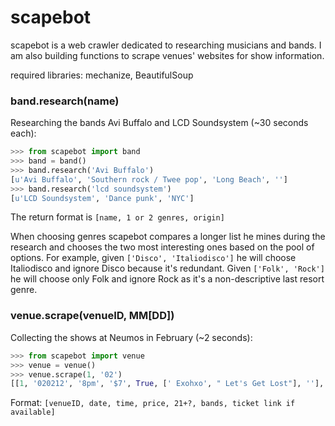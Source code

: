 # scapebot

scapebot is a web crawler dedicated to researching musicians and bands.
I am also building functions to scrape venues' websites for show information.

required libraries: mechanize, BeautifulSoup

### band.research(name)

Researching the bands Avi Buffalo and LCD Soundsystem (~30 seconds each):

```python
>>> from scapebot import band
>>> band = band()
>>> band.research('Avi Buffalo')
[u'Avi Buffalo', 'Southern rock / Twee pop', 'Long Beach', '']
>>> band.research('lcd soundsystem')
[u'LCD Soundsystem', 'Dance punk', 'NYC']
```

The return format is `[name, 1 or 2 genres, origin]`

When choosing genres scapebot compares a longer list he mines during the research and chooses the two most interesting ones based on the pool of options.
For example, given `['Disco', 'Italiodisco']` he will choose Italiodisco and ignore Disco because it's redundant. Given `['Folk', 'Rock']` he will choose only Folk and ignore Rock as it's a non-descriptive last resort genre.

### venue.scrape(venueID, MM[DD])

Collecting the shows at Neumos in February (~2 seconds):

```python
>>> from scapebot import venue
>>> venue = venue()
>>> venue.scrape(1, '02')
[[1, '020212', '8pm', '$7', True, [' Exohxo', " Let's Get Lost"], ''], [1, '020312', '8pm', '$10', False, [' Cool Nutz', ' Kung Foo Grip', ' E and Dae', ' Kingz of Kush', ' DJ Astronomar', ' Hosted By Grynch'], u'https://www.etix.com/ticket/online/performanceSearch.jsp?performance_id=1588813&cobrand=neumos'], [1, '020512', '6:30pm', '$16', False, [' Clinton Fearon & Mark Oi (Acoustic Set)', ' Live Wyya', ' Duane Stephenson', ' Adrian Xavier', ' The Escort Service', ' Alcyon Massive', ' Selecta Raiford'], u'https://www.etix.com/ticket/online/performanceSearch.jsp?performance_id=1588814&cobrand=neumos'], [1, '020812', '8pm', '$17', True, [' Dengue Fever', ' Secret Chiefs 3', ' U SCO'], u'https://www.etix.com/ticket/online/performanceSearch.jsp?performance_id=1583087&cobrand=neumos'], [1, '020912', '7pm', '$13', True, [' Staxx Brothers'], u'https://www.etix.com/ticket/online/performanceSearch.jsp?performance_id=1586030&cobrand=neumos'], [1, '021012', '7pm', '$10', True, [' The Freighms', ' Anchor The Tide', ' Step One', ' The Exchange'], u'https://www.etix.com/ticket/online/performanceSearch.jsp?performance_id=1601666&cobrand=neumos'], [1, '021112', '8pm', '$12', True, [' Tigerbeat', ' Radjaw'], u'https://www.etix.com/ticket/online/performanceSearch.jsp?performance_id=1591674&cobrand=neumos'], [1, '021512', '7pm', '$16', False, [' The Dear Hunter', ' Kay Kay and his Weathered Underground'], u'https://www.etix.com/ticket/online/performanceSearch.jsp?performance_id=1590628&cobrand=neumos'], [1, '021612', '8PM', '$8', True, [' SPORTS', ' The Fascination Movement', ' Tito Ramsey'], ''], [1, '021712', '8pm', '$15', True, [' Ume', ' Virgin Islands'], u'https://www.etix.com/ticket/online/performanceSearch.jsp?performance_id=1580521&cobrand=neumos'], [1, '021812', '8pm', '$13', True, [' VACATIONER'], u'https://www.etix.com/ticket/online/performanceSearch.jsp?performance_id=1579721&cobrand=neumos'], [1, '021912', '8pm', '$14', True, [], u'https://www.etix.com/ticket/online/performanceSearch.jsp?performance_id=1581316&cobrand=neumos'], [1, '022312', '8PM', '$8', True, [' The Pica Beats', ' Tomten'], u'https://www.etix.com/ticket/online/performanceSearch.jsp?performance_id=1603393&cobrand=neumos'], [1, '022412', '8PM', '$10', False, [' Bruce Leroy', ' Jarv Dee', ' DJ Swervewon'], u'https://www.etix.com/ticket/online/performanceSearch.jsp?performance_id=1601669&cobrand=neumos'], [1, '022612', '8pm', '$15', True, [], u'https://www.etix.com/ticket/online/performanceSearch.jsp?performance_id=1600905&cobrand=neumos'], [1, '022812', '7pm', '$15', False, [' Carnivores', ' Frank Broyles'], u'https://www.etix.com/ticket/online/performanceSearch.jsp?performance_id=1601333&cobrand=neumos']]
```
Format: `[venueID, date, time, price, 21+?, bands, ticket link if available]`
